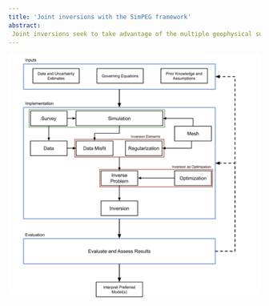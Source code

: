 ```yaml
---
title: 'Joint inversions with the SimPEG framework'
abstract:
 Joint inversions seek to take advantage of the multiple geophysical surveys to produce spatially consistent results. There are many different approaches to joint inversion that all have their own characteristics. Performing a joint inversion is normally a cumbersome process that does not allow the practitioner to easily test different joint inversion methods. We have extended the open source python package SimPEG’s modular framework to support several different methods of joint inversion that can be used interchangeably, notably cross-gradient, joint total variation, and petrophysically guided inversion. We use this framework to investigate gravity and magnetic joint inversion characteristics for a mining carbon mineralization project that is searching for serpentinized rock. The framework allowed for us to rapidly produce different joint inversion algorithms for each method with minimal differences between the three codes. All of the joint inversions were successful at producing strongly correlated density and susceptibility models. These unified models allow us to have a higher confidence in the interpretations.
---
```


![capritto-2023-eposter](presentation/2023_eposter.png)